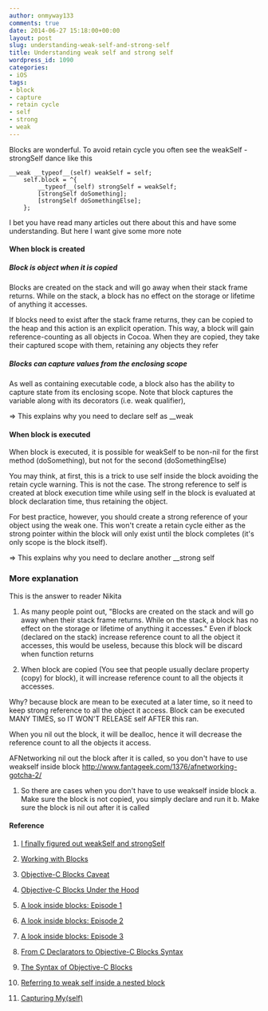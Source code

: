 ```yaml
---
author: onmyway133
comments: true
date: 2014-06-27 15:18:00+00:00
layout: post
slug: understanding-weak-self-and-strong-self
title: Understanding weak self and strong self
wordpress_id: 1090
categories:
- iOS
tags:
- block
- capture
- retain cycle
- self
- strong
- weak
---
```


Blocks are wonderful. To avoid retain cycle you often see the weakSelf - strongSelf dance like this

```objc
__weak __typeof__(self) weakSelf = self;
    self.block = ^{
        __typeof__(self) strongSelf = weakSelf;
        [strongSelf doSomething];
        [strongSelf doSomethingElse];
    };
```

I bet you have read many articles out there about this and have some understanding. But here I want give some more note
<!-- more -->



#### When block is created





##### Block is object when it is copied



Blocks are created on the stack and will go away when their stack frame returns. While on the stack, a block has no effect on the storage or lifetime of anything it accesses.

If blocks need to exist after the stack frame returns, they can be copied to the heap and this action is an explicit operation. This way, a block will gain reference-counting as all objects in Cocoa. When they are copied, they take their captured scope with them, retaining any objects they refer



##### Blocks can capture values from the enclosing scope



As well as containing executable code, a block also has the ability to capture state from its enclosing scope. Note that block captures the variable along with its decorators (i.e. weak qualifier),

=> This explains why you need to declare self as __weak



#### When block is executed



When block is executed, it is possible for weakSelf to be non-nil for the first method (doSomething), but not for the second (doSomethingElse)

You may think, at first, this is a trick to use self inside the block avoiding the retain cycle warning. This is not the case. The strong reference to self is created at block execution time while using self in the block is evaluated at block declaration time, thus retaining the object.

For best practice, however, you should create a strong reference of your object using the weak one. This won't create a retain cycle either as the strong pointer within the block will only exist until the block completes (it's only scope is the block itself).

=> This explains why you need to declare another __strong self



### More explanation



This is the answer to reader Nikita





  1. As many people point out, "Blocks are created on the stack and will go away when their stack frame returns. While on the stack, a block has no effect on the storage or lifetime of anything it accesses."
Even if block (declared on the stack) increase reference count to all the object it accesses, this would be useless, because this block will be discard when function returns



  2. When block are copied (You see that people usually declare property (copy) for block), it will increase reference count to all the objects it accesses.






Why? because block are mean to be executed at a later time, so it need to keep strong reference to all the object it access. Block can be executed MANY TIMES, so IT WON'T RELEASE self AFTER this ran.

When you nil out the block, it will be dealloc, hence it will decrease the reference count to all the objects it access.

AFNetworking nil out the block after it is called, so you don't have to use weakself inside block http://www.fantageek.com/1376/afnetworking-gotcha-2/





  1. So there are cases when you don't have to use weakself inside block
a. Make sure the block is not copied, you simply declare and run it
b. Make sure the block is nil out after it is called





#### Reference







  1. [I finally figured out weakSelf and strongSelf](http://dhoerl.wordpress.com/2013/04/23/i-finally-figured-out-weakself-and-strongself/)


  2. [Working with Blocks](https://developer.apple.com/library/ios/documentation/Cocoa/Conceptual/ProgrammingWithObjectiveC/WorkingwithBlocks/WorkingwithBlocks.html)


  3. [Objective-C Blocks Caveat](http://albertodebortoli.github.io/blog/2013/08/03/objective-c-blocks-caveat/)


  4. [Objective-C Blocks Under the Hood](http://albertodebortoli.github.io/blog/2013/04/21/objective-c-blocks-under-the-hood/)


  5. [A look inside blocks: Episode 1](http://www.galloway.me.uk/2012/10/a-look-inside-blocks-episode-1/)


  6. [A look inside blocks: Episode 2](http://www.galloway.me.uk/2012/10/a-look-inside-blocks-episode-2/)


  7. [A look inside blocks: Episode 3](http://www.galloway.me.uk/2013/05/a-look-inside-blocks-episode-3-block-copy/)


  8. [From C Declarators to Objective-C Blocks Syntax](http://nilsou.com/blog/2013/08/21/objective-c-blocks-syntax/)


  9. [The Syntax of Objective-C Blocks](http://arigrant.com/blog/2014/1/18/the-syntax-of-objective-c-blocks)


  10. [Referring to weak self inside a nested block](http://stackoverflow.com/a/17105368/1418457)


  11. [Capturing My(self)](http://blackpixel.com/blog/2014/03/capturing-myself.html)
